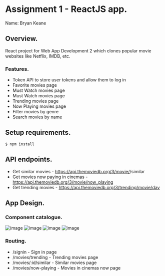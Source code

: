 # Assignment 1 - ReactJS app.

Name: Bryan Keane

## Overview.

React project for Web App Development 2 which clones popular movie websites like Netflix, IMDB, etc.

### Features.
 
+ Token API to store user tokens and allow them to log in
+ Favorite movies page
+ Must Watch movies page
+ Must Watch movies page
+ Trending movies page
+ Now Playing movies page
+ Filter movies by genre
+ Search movies by name

## Setup requirements.

```
$ npm install
```

## API endpoints.

+ Get similar movies - https://api.themoviedb.org/3/movie/<id>/similar
+ Get movies now paying in cinemas - https://api.themoviedb.org/3/movie/now_playing
+ Get trending movies - https://api.themoviedb.org/3/trending/movie/day

## App Design.

### Component catalogue.

![image](https://user-images.githubusercontent.com/58252571/146228313-c9ed3231-afbd-4546-be17-d2fad0e7a380.png)
![image](https://user-images.githubusercontent.com/58252571/146228370-e9b69a88-44c9-468d-926c-de326b81c63f.png)
![image](https://user-images.githubusercontent.com/58252571/146228398-dd23923f-afd5-4d12-a79d-554764bd3e3c.png)
![image](https://user-images.githubusercontent.com/58252571/146228704-2cd738e6-1aca-45a5-a3ac-6f54a5c2814c.png)


### Routing.

+ /signin - Sign in page
+ /movies/trending - Trending movies page
+ /movies/:id/similar - Similar movies page
+ /movies/now-playing - Movies in cinemas now page

